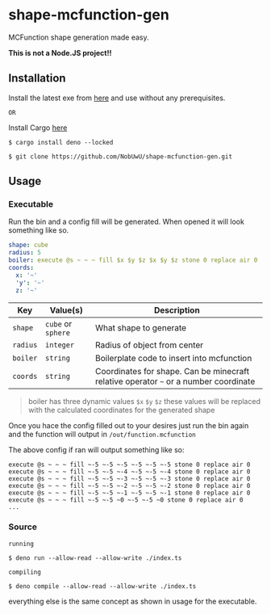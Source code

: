 # shape-mcfunction-gen
MCFunction shape generation made easy.

**This is not a Node.JS project!!**

## Installation

Install the latest exe from [here](https://github.com/NobUwU/shape-mcfunction.gen/releases/latest) and use without any prerequisites.

`OR`

Install Cargo [here](https://www.rust-lang.org/tools/install)
```
$ cargo install deno --locked
``` 
```
$ git clone https://github.com/NobUwU/shape-mcfunction-gen.git
```

## Usage

### Executable

Run the bin and a config fill will be generated. When opened it will look something like so.

```yaml
shape: cube
radius: 5
boiler: execute @s ~ ~ ~ fill $x $y $z $x $y $z stone 0 replace air 0
coords:
  x: '~'
  'y': '~'
  z: '~'
```

| Key | Value(s) | Description |
| --- | ------ | ----------- |
| `shape` | `cube` or `sphere` | What shape to generate |
| `radius` | `integer` | Radius of object from center |
| `boiler` | `string` | Boilerplate code to insert into mcfunction |
| `coords` | `string` | Coordinates for shape. Can be minecraft relative operator `~` or a number coordinate |

> boiler has three dynamic values `$x` `$y` `$z` these values will be replaced with the calculated coordinates for the generated shape

Once you hace the config filled out to your desires just run the bin again and the function will output in `/out/function.mcfunction`

The above config if ran will output something like so:

```
execute @s ~ ~ ~ fill ~-5 ~-5 ~-5 ~-5 ~-5 ~-5 stone 0 replace air 0
execute @s ~ ~ ~ fill ~-5 ~-5 ~-4 ~-5 ~-5 ~-4 stone 0 replace air 0
execute @s ~ ~ ~ fill ~-5 ~-5 ~-3 ~-5 ~-5 ~-3 stone 0 replace air 0
execute @s ~ ~ ~ fill ~-5 ~-5 ~-2 ~-5 ~-5 ~-2 stone 0 replace air 0
execute @s ~ ~ ~ fill ~-5 ~-5 ~-1 ~-5 ~-5 ~-1 stone 0 replace air 0
execute @s ~ ~ ~ fill ~-5 ~-5 ~0 ~-5 ~-5 ~0 stone 0 replace air 0
...
```

### Source

`running`
```
$ deno run --allow-read --allow-write ./index.ts
```

`compiling`
```
$ deno compile --allow-read --allow-write ./index.ts
```

everything else is the same concept as shown in usage for the executable.